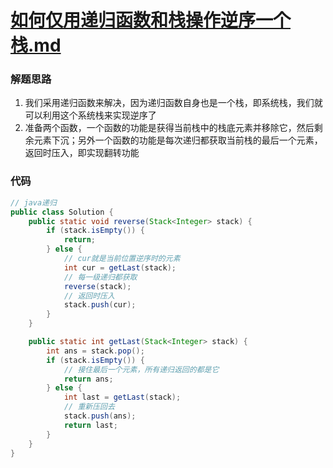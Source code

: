 # [如何仅用递归函数和栈操作逆序一个栈.md]()

### 解题思路
1. 我们采用递归函数来解决，因为递归函数自身也是一个栈，即系统栈，我们就可以利用这个系统栈来实现逆序了
2. 准备两个函数，一个函数的功能是获得当前栈中的栈底元素并移除它，然后剩余元素下沉；另外一个函数的功能是每次递归都获取当前栈的最后一个元素，返回时压入，即实现翻转功能

### 代码
```java
// java递归
public class Solution {
    public static void reverse(Stack<Integer> stack) {
        if (stack.isEmpty()) {
            return;
        } else {
            // cur就是当前位置逆序时的元素
            int cur = getLast(stack);
            // 每一级递归都获取
            reverse(stack);
            // 返回时压入
            stack.push(cur);
        }
    }

    public static int getLast(Stack<Integer> stack) {
        int ans = stack.pop();
        if (stack.isEmpty()) {
            // 接住最后一个元素，所有递归返回的都是它
            return ans;
        } else {
            int last = getLast(stack);
            // 重新压回去
            stack.push(ans);
            return last;
        }
    }
}
```
